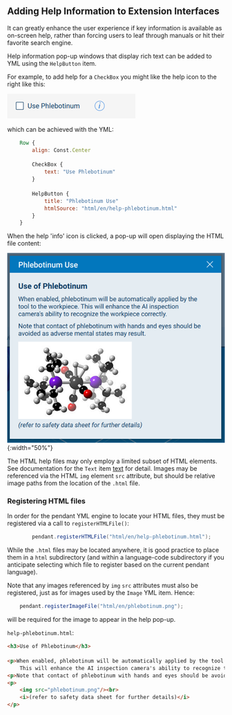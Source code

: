 
## Adding Help Information to Extension Interfaces

It can greatly enhance the user experience if key information is available as on-screen help, rather than forcing users to leaf through manuals or hit their favorite search engine.

Help information pop-up windows that display rich text can be added to YML using the `HelpButton` item.

For example, to add help for a `CheckBox` you might like the help icon to the right like this:

![HelpButton Example](assets/images/HelpButtonWithCheckboxExample.png "HelpButton")

which can be achieved with the YML:

```qml
    Row {
        align: Const.Center

        CheckBox {
            text: "Use Phlebotinum"
        }

        HelpButton {
            title: "Phlebotinum Use"
            htmlSource: "html/en/help-phlebotinum.html"
        }
    }
```

When the help 'info' icon is clicked, a pop-up will open displaying the HTML file content:

![Help Popup Example](assets/images/PhlebotinumUseHelpPopupExample.png "Help Popup"){:width="50%"}

The HTML help files may only employ a limited subset of HTML elements.  See documentation for the `Text` item [text](yml-reference.html#text) for detail.  Images may be referenced via the HTML `img` element `src` attribute, but should be relative image paths from the location of the `.html` file.

### Registering HTML files

In order for the pendant YML engine to locate your HTML files, they must be registered via a call to `registerHTMLFile()`:

```java
        pendant.registerHTMLFile("html/en/help-phlebotinum.html");
```

While the `.html` files may be located anywhere, it is good practice to place them in a `html` subdirectory (and within a language-code subdirectory if you anticipate selecting which file to register based on the current pendant language).

Note that any images referenced by `img` `src` attributes must also be registered, just as for images used by the `Image` YML item.  Hence:
```java
    pendant.registerImageFile("html/en/phlebotinum.png");
```
will be required for the image to appear in the help pop-up.

`help-phlebotinum.html`:
```html
<h3>Use of Phlebotinum</h3>

<p>When enabled, phlebotinum will be automatically applied by the tool to the workpiece.  
    This will enhance the AI inspection camera's ability to recognize the workpiece correctly.</p>
<p>Note that contact of phlebotinum with hands and eyes should be avoided as adverse mental states may result.</p>
<p>
    <img src="phlebotinum.png"/><br>
    <i>(refer to safety data sheet for further details)</i>
</p>
```

